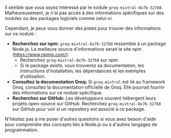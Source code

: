 Il semble que vous soyez intéressé par le nodule `groq-mixtral-8x7b-32768`.  Malheureusement, je n'ai pas accès à des informations spécifiques sur des nodules ou des packages logiciels comme celui-ci. 

Cependant, je peux vous donner des pistes pour trouver des informations sur ce nodule :

* **Recherchez sur npm:**  `groq-mixtral-8x7b-32768` ressemble à un package Node.js. La meilleure source d'informations serait le site npm (https://www.npmjs.com/):
    * Recherchez `groq-mixtral-8x7b-32768` sur npm.
    * Si le package existe, vous trouverez sa documentation, les instructions d'installation, les dépendances et les exemples d'utilisation.
* **Consultez la documentation Groq:**  Si `groq-mixtral` est lié au framework Groq, consultez la documentation officielle de Groq. Elle pourrait fournir des informations sur ce nodule spécifique.
* **Recherchez sur GitHub:**  Les développeurs souvent hébergent leurs projets open-source sur GitHub. Recherchez `groq-mixtral-8x7b-32768` sur GitHub pour voir si un repository est associé à ce package.

N'hésitez pas à me poser d'autres questions si vous avez besoin d'aide pour comprendre des concepts liés à Node.js ou à d'autres langages de programmation.


